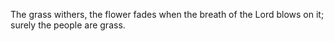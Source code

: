 The grass withers, the flower fades when the breath of the Lord blows on it; surely the people are grass.
